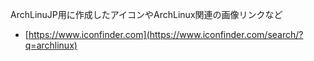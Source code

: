 ArchLinuJP用に作成したアイコンやArchLinux関連の画像リンクなど

- [https://www.iconfinder.com](https://www.iconfinder.com/search/?q=archlinux)


